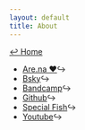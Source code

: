 ```yaml
---
layout: default
title: About
---
```

<a href="../">↩ Home</a>   
* [Are.na ❤️](https://www.are.na/cory-arcangel)↪ 
* [Bsky️](https://bsky.app/profile/coryarcangel.com)↪ 
* [Bandcamp](https://bandcamp.com/cory_arcangel)↪ 
* [Github](https://github.com/coryarcangel)↪
* [Special Fish](https://special.fish/cory)↪
* [Youtube](https://www.youtube.com/user/coryarcangel)↪
